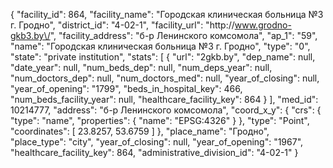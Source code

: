 {
    "facility_id": 864,
    "facility_name": "Городская клиническая больница №3 г. Гродно",
    "district_id": "4-02-1",
    "facility_url": "http:\/\/www.grodno-gkb3.by\/",
    "facility_address": "б-р Ленинского комсомола",
    "ap_1": "59",
    "name": "Городская клиническая больница №3 г. Гродно",
    "type": "0",
    "state": "private institution",
    "stats": [
        {
            "url": "2gkb.by",
            "dep_name": null,
            "date_year": null,
            "num_beds_dep": null,
            "num_deps_year": null,
            "num_doctors_dep": null,
            "num_doctors_med": null,
            "year_of_closing": null,
            "year_of_opening": "1799",
            "beds_in_hospital_key": 466,
            "num_beds_facility_year": null,
            "healthcare_facility_key": 864
        }
    ],
    "med_id": 10214777,
    "address": "б-р Ленинского комсомола",
    "coord_x_y": {
        "crs": {
            "type": "name",
            "properties": {
                "name": "EPSG:4326"
            }
        },
        "type": "Point",
        "coordinates": [
            23.8257,
            53.6759
        ]
    },
    "place_name": "Гродно",
    "place_type": "city",
    "year_of_closing": null,
    "year_of_opening": "1967",
    "healthcare_facility_key": 864,
    "administrative_division_id": "4-02-1"
}